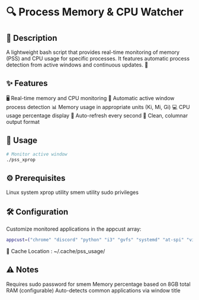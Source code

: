 # 🔍 Process Memory & CPU Watcher
## 📝 Description
A lightweight bash script that provides real-time monitoring of memory (PSS) and CPU usage for specific processes. It features automatic process detection from active windows and continuous updates. 🔄

## ✨ Features
🖥️ Real-time memory and CPU monitoring
🎯 Automatic active window process detection
📊 Memory usage in appropriate units (Ki, Mi, Gi)
💻 CPU usage percentage display
🔄 Auto-refresh every second
🎨 Clean, columnar output format

## 🚀 Usage

```bash
# Monitor active window
./pss_xprop
```
## ⚙️ Prerequisites

Linux system
xprop utility
smem utility
sudo privileges

## 🛠️ Configuration
Customize monitored applications in the appcust array:
```bash
appcust=("chrome" "discord" "python" "i3" "gvfs" "systemd" "at-spi" "vim")
```

📂 Cache Location : ~/.cache/pss_usage/

## ⚠️ Notes
Requires sudo password for smem
Memory percentage based on 8GB total RAM (configurable)
Auto-detects common applications via window title

